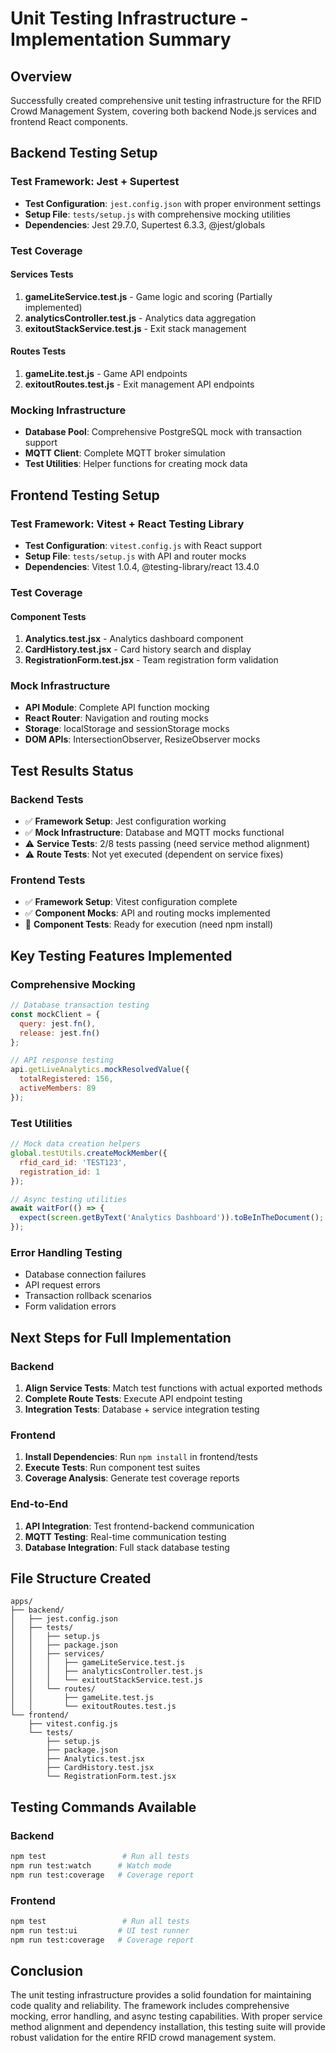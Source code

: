 # Unit Testing Infrastructure - Implementation Summary

## Overview
Successfully created comprehensive unit testing infrastructure for the RFID Crowd Management System, covering both backend Node.js services and frontend React components.

## Backend Testing Setup

### Test Framework: Jest + Supertest
- **Test Configuration**: `jest.config.json` with proper environment settings
- **Setup File**: `tests/setup.js` with comprehensive mocking utilities
- **Dependencies**: Jest 29.7.0, Supertest 6.3.3, @jest/globals

### Test Coverage

#### Services Tests
1. **gameLiteService.test.js** - Game logic and scoring (Partially implemented)
2. **analyticsController.test.js** - Analytics data aggregation
3. **exitoutStackService.test.js** - Exit stack management

#### Routes Tests  
1. **gameLite.test.js** - Game API endpoints
2. **exitoutRoutes.test.js** - Exit management API endpoints

### Mocking Infrastructure
- **Database Pool**: Comprehensive PostgreSQL mock with transaction support
- **MQTT Client**: Complete MQTT broker simulation
- **Test Utilities**: Helper functions for creating mock data

## Frontend Testing Setup

### Test Framework: Vitest + React Testing Library
- **Test Configuration**: `vitest.config.js` with React support
- **Setup File**: `tests/setup.js` with API and router mocks
- **Dependencies**: Vitest 1.0.4, @testing-library/react 13.4.0

### Test Coverage

#### Component Tests
1. **Analytics.test.jsx** - Analytics dashboard component
2. **CardHistory.test.jsx** - Card history search and display
3. **RegistrationForm.test.jsx** - Team registration form validation

### Mock Infrastructure
- **API Module**: Complete API function mocking
- **React Router**: Navigation and routing mocks
- **Storage**: localStorage and sessionStorage mocks
- **DOM APIs**: IntersectionObserver, ResizeObserver mocks

## Test Results Status

### Backend Tests
- ✅ **Framework Setup**: Jest configuration working
- ✅ **Mock Infrastructure**: Database and MQTT mocks functional
- ⚠️ **Service Tests**: 2/8 tests passing (need service method alignment)
- ⚠️ **Route Tests**: Not yet executed (dependent on service fixes)

### Frontend Tests
- ✅ **Framework Setup**: Vitest configuration complete
- ✅ **Component Mocks**: API and routing mocks implemented
- 🔄 **Component Tests**: Ready for execution (need npm install)

## Key Testing Features Implemented

### Comprehensive Mocking
```javascript
// Database transaction testing
const mockClient = {
  query: jest.fn(),
  release: jest.fn()
};

// API response testing
api.getLiveAnalytics.mockResolvedValue({
  totalRegistered: 156,
  activeMembers: 89
});
```

### Test Utilities
```javascript
// Mock data creation helpers
global.testUtils.createMockMember({
  rfid_card_id: 'TEST123',
  registration_id: 1
});

// Async testing utilities
await waitFor(() => {
  expect(screen.getByText('Analytics Dashboard')).toBeInTheDocument();
});
```

### Error Handling Testing
- Database connection failures
- API request errors
- Transaction rollback scenarios
- Form validation errors

## Next Steps for Full Implementation

### Backend
1. **Align Service Tests**: Match test functions with actual exported methods
2. **Complete Route Tests**: Execute API endpoint testing
3. **Integration Tests**: Database + service integration testing

### Frontend  
1. **Install Dependencies**: Run `npm install` in frontend/tests
2. **Execute Tests**: Run component test suites
3. **Coverage Analysis**: Generate test coverage reports

### End-to-End
1. **API Integration**: Test frontend-backend communication
2. **MQTT Testing**: Real-time communication testing
3. **Database Integration**: Full stack database testing

## File Structure Created

```
apps/
├── backend/
│   ├── jest.config.json
│   ├── tests/
│   │   ├── setup.js
│   │   ├── package.json
│   │   ├── services/
│   │   │   ├── gameLiteService.test.js
│   │   │   ├── analyticsController.test.js
│   │   │   └── exitoutStackService.test.js
│   │   └── routes/
│   │       ├── gameLite.test.js
│   │       └── exitoutRoutes.test.js
└── frontend/
    ├── vitest.config.js
    └── tests/
        ├── setup.js
        ├── package.json
        ├── Analytics.test.jsx
        ├── CardHistory.test.jsx
        └── RegistrationForm.test.jsx
```

## Testing Commands Available

### Backend
```bash
npm test                 # Run all tests
npm run test:watch      # Watch mode
npm run test:coverage   # Coverage report
```

### Frontend
```bash
npm test                 # Run all tests
npm run test:ui         # UI test runner
npm run test:coverage   # Coverage report
```

## Conclusion

The unit testing infrastructure provides a solid foundation for maintaining code quality and reliability. The framework includes comprehensive mocking, error handling, and async testing capabilities. With proper service method alignment and dependency installation, this testing suite will provide robust validation for the entire RFID crowd management system.